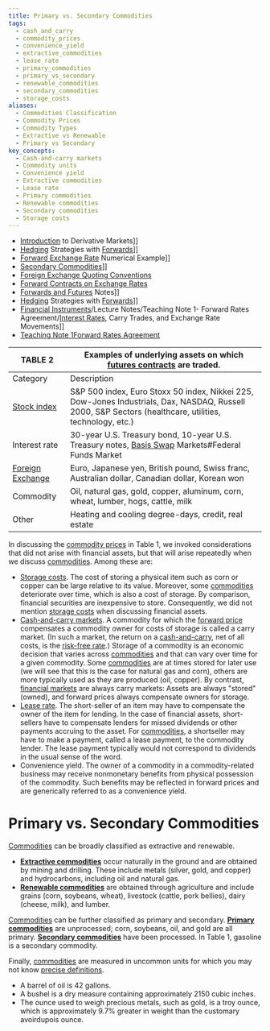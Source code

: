 ```yaml
---
title: Primary vs. Secondary Commodities
tags:
  - cash_and_carry
  - commodity_prices
  - convenience_yield
  - extractive_commodities
  - lease_rate
  - primary_commodities
  - primary_vs_secondary
  - renewable_commodities
  - secondary_commodities
  - storage_costs
aliases:
  - Commodities Classification
  - Commodity Prices
  - Commodity Types
  - Extractive vs Renewable
  - Primary vs Secondary
key_concepts:
  - Cash-and-carry markets
  - Commodity units
  - Convenience yield
  - Extractive commodities
  - Lease rate
  - Primary commodities
  - Renewable commodities
  - Secondary commodities
  - Storage costs
---
```


- [Introduction](Ch1%20[[Squam%20Lake%20Group%20Introduction) to Derivative Markets]]
- [Hedging](Chapter%206%20(Hull)%20[[Key%20Rates%20O1s%20Durations%20and%20Hedging) Strategies with [Forwards](../../../Financial%20Markets/Financial%20Asset%20Pricing%20Theory%20Overview/Chapter%2012%20-%20Derivatives/Forwards%20and%20Futures.md)]]
- [Forward Exchange Rate](Deriving%20[[A%20Primer%20on%20Currency%20Derivatives) Numerical Example]]
- [Secondary Commodities](Primary%20vs.%20[[Primary%20vs.%20Secondary%20Commodities)]]
- [Foreign Exchange Quoting Conventions](Foreign%20Exchange%20Quoting%20Conventions.md)
- [Forward Contracts on Exchange Rates](Forward%20Contracts%20on%20Exchange%20Rates.md)
- [Forwards and Futures]([[Forward%20and%20Futures%20Contracts) Notes]]
- [Hedging]([[Key%20Rates%20O1s%20Durations%20and%20Hedging) Strategies with [Forwards](../../../Financial%20Markets/Financial%20Asset%20Pricing%20Theory%20Overview/Chapter%2012%20-%20Derivatives/Forwards%20and%20Futures.md)]]
- [Financial Instruments]([[A%20Practical%20Guide%20for%20Actuaries%20and%20other%20Business%20Professionals.)/Lecture Notes/Teaching Note 1- Forward Rates Agreement/[Interest Rates](../../../Financial%20Markets/Fixed%20Income%20Securities%20Tools%20for%20Today's%20Markets/Chapter%202/Interest%20Rate%20Quotations.md),    Carry Trades,    and Exchange Rate Movements]]
- [Teaching Note 1Forward Rates Agreement](Teaching%20Note%201Forward%20Rates%20Agreement)

| TABLE 2                                                           | Examples of underlying assets on which [futures contracts](../../../Financial%20Engineering/Mathematics%20of%20the%20Financial%20Markets.md) are traded.                                                                                    |
| ----------------------------------------------------------------- | ------------------------------------------------------------------------------------------------------------------------------------------------------- |
| Category                                                          | Description                                                                                                                                             |
| [Stock index](Hedging%20Strategies%20with%20Forwards.md)                                                       | S&P 500 index,    Euro Stoxx 50 index,    Nikkei 225,    Dow-Jones Industrials,    Dax,    NASDAQ,    Russell 2000,    S&P Sectors (healthcare,    utilities,    technology,    etc.) |
| Interest rate                                                     | 30-year U.S. Treasury bond,    10-year U.S. Treasury notes,    [Basis Swap](A%20Guide%20to%20the%20Front%20End%20and%20[[Basis%20Swaps) Markets#Federal Funds Market|[Fed Funds](../../../Financial%20Markets/Fixed%20Income%20Securities%20Tools%20for%20Today's%20Markets/Chapter%2012/Fed%20Fund%20Futures.md) Rate]] ,    Euro-Bund,    Euro-Bobl,    LIBOR,    [Euribor](../../../Financial%20Markets/Fixed%20Income%20Securities%20Tools%20for%20Today's%20Markets/Chapter%2012/EURIBOR%20Forward%20Rate%20Agreements%20and%20Futures.md)                                           |
| [Foreign Exchange](Foreign%20Exchange%20Quoting%20Conventions.md) | Euro,    Japanese yen,    British pound,    Swiss franc,    Australian dollar,    Canadian dollar,    Korean won                                                          |
| Commodity                                                         | Oil,    natural gas,    gold,    copper,    aluminum,    corn,    wheat,    lumber,    hogs,    cattle,    milk                                                                       |
| Other                                                             | Heating and cooling degree-days,    credit,    real estate                                                                                                    |

In discussing the [commodity prices](.md) in Table 1,  we invoked considerations that did not arise with financial assets,  but that will arise repeatedly when we discuss [commodities](../../../Financial%20Markets/Financial%20Engineering%20and%20Arbitrage%20in%20the%20Financial%20Markets/PART%20I%20RELATIVE%20VALUE%20BUILDING%20BLOCKS/Chapter%203%20-%20Futures%20Markets/Futures%20Not%20Subject%20to%20Cash-And-Carry.md). Among these are:

- [Storage costs](.md). The cost of storing a physical item such as corn or copper can be large relative to its value. Moreover,  some [commodities](../../../Financial%20Markets/Financial%20Engineering%20and%20Arbitrage%20in%20the%20Financial%20Markets/PART%20I%20RELATIVE%20VALUE%20BUILDING%20BLOCKS/Chapter%203%20-%20Futures%20Markets/Futures%20Not%20Subject%20to%20Cash-And-Carry.md) deteriorate over time,  which is also a cost of storage. By comparison,  financial securities are inexpensive to store. Consequently,  we did not mention [storage costs](.md) when discussing financial assets.
- [Cash-and-carry markets](.md). A commodity for which the [forward price](../../../Financial%20Markets/Fixed%20Income%20Securities%20Tools%20for%20Today's%20Markets/Chapter%2011/Forward%20Contracts%20and%20Forward%20Prices.md) compensates a commodity owner for costs of storage is called a carry market. (In such a market,  the return on a [cash-and-carry](Carry%20Trade.md),  net of all costs,  is the [risk-free rate](../../Black%20Scholes%20Derivation.md).) Storage of a commodity is an economic decision that varies across [commodities](../../../Financial%20Markets/Financial%20Engineering%20and%20Arbitrage%20in%20the%20Financial%20Markets/PART%20I%20RELATIVE%20VALUE%20BUILDING%20BLOCKS/Chapter%203%20-%20Futures%20Markets/Futures%20Not%20Subject%20to%20Cash-And-Carry.md) and that can vary over time for a given commodity. Some [commodities](../../../Financial%20Markets/Financial%20Engineering%20and%20Arbitrage%20in%20the%20Financial%20Markets/PART%20I%20RELATIVE%20VALUE%20BUILDING%20BLOCKS/Chapter%203%20-%20Futures%20Markets/Futures%20Not%20Subject%20to%20Cash-And-Carry.md) are at times stored for later use (we will see that this is the case for natural gas and corn),  others are more typically used as they are produced (oil,  copper). By contrast,  [financial markets](../../../Financial%20Markets%20and%20Institutions/Financial%20Markets%20and%20Institutions%20Lecture%20Notes.md) are always carry markets: Assets are always "stored" (owned),  and forward prices always compensate owners for storage.
- [Lease rate](.md). The short-seller of an item may have to compensate the owner of the item for lending. In the case of financial assets,  short-sellers have to compensate lenders for missed dividends or other payments accruing to the asset. For [commodities](../../../Financial%20Markets/Financial%20Engineering%20and%20Arbitrage%20in%20the%20Financial%20Markets/PART%20I%20RELATIVE%20VALUE%20BUILDING%20BLOCKS/Chapter%203%20-%20Futures%20Markets/Futures%20Not%20Subject%20to%20Cash-And-Carry.md),  a shortseller may have to make a payment,  called a lease payment,  to the commodity lender. The lease payment typically would not correspond to dividends in the usual sense of the word.
- Convenience yield. The owner of a commodity in a commodity-related business may receive nonmonetary benefits from physical possession of the commodity. Such benefits may be reflected in forward prices and are generically referred to as a convenience yield.

# Primary vs. Secondary Commodities

[Commodities](../../../Financial%20Markets/Financial%20Engineering%20and%20Arbitrage%20in%20the%20Financial%20Markets/PART%20I%20RELATIVE%20VALUE%20BUILDING%20BLOCKS/Chapter%203%20-%20Futures%20Markets/Futures%20Not%20Subject%20to%20Cash-And-Carry.md) can be broadly classified as extractive and renewable.

- **[Extractive commodities](.md)** occur naturally in the ground and are obtained by mining and drilling. These include metals (silver,  gold,  and copper) and hydrocarbons,  including oil and natural gas.
- **[Renewable commodities](.md)** are obtained through agriculture and include grains (corn,  soybeans,  wheat),  livestock (cattle,  pork bellies),  dairy (cheese,  milk),  and lumber.

[Commodities](../../../Financial%20Markets/Financial%20Engineering%20and%20Arbitrage%20in%20the%20Financial%20Markets/PART%20I%20RELATIVE%20VALUE%20BUILDING%20BLOCKS/Chapter%203%20-%20Futures%20Markets/Futures%20Not%20Subject%20to%20Cash-And-Carry.md) can be further classified as primary and secondary. **[Primary commodities](.md)** are unprocessed; corn,  soybeans,  oil,  and gold are all primary. **[Secondary commodities](.md)** have been processed. In Table 1,  gasoline is a secondary commodity.

Finally,  [commodities](../../../Financial%20Markets/Financial%20Engineering%20and%20Arbitrage%20in%20the%20Financial%20Markets/PART%20I%20RELATIVE%20VALUE%20BUILDING%20BLOCKS/Chapter%203%20-%20Futures%20Markets/Futures%20Not%20Subject%20to%20Cash-And-Carry.md) are measured in uncommon units for which you may not know [precise definitions](../../../Financial%20Markets/Financial%20Asset%20Pricing%20Theory%20Overview/Chapter%201%20-%20Introduction%20and%20Overview/Prerequisites.md).

- A barrel of oil is 42 gallons.
- A bushel is a dry measure containing approximately 2150 cubic inches.
- The ounce used to weigh precious metals,  such as gold,  is a troy ounce,  which is approximately 9.7% greater in weight than the customary avoirdupois ounce.